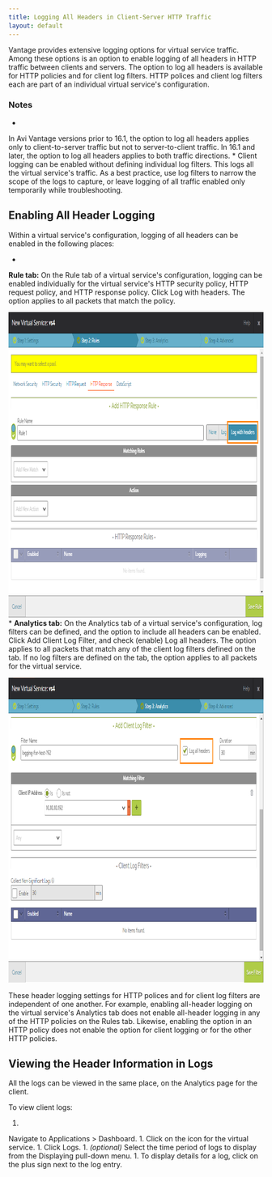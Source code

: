 ```yaml
---
title: Logging All Headers in Client-Server HTTP Traffic
layout: default
---
```

Vantage provides extensive logging options for virtual service traffic. Among these options is an option to enable logging of all headers in HTTP traffic between clients and servers. The option to log all headers is available for HTTP policies and for client log filters. HTTP polices and client log filters each are part of an individual virtual service's configuration.

### Notes

* 
In Avi Vantage versions prior to 16.1, the option to log all headers applies only to client-to-server traffic but not to server-to-client traffic. In 16.1 and later, the option to log all headers applies to both traffic directions.
* 
Client logging can be enabled without defining individual log filters. This logs all the virtual service's traffic. As a best practice, use log filters to narrow the scope of the logs to capture, or leave logging of all traffic enabled only temporarily while troubleshooting.

## Enabling All Header Logging

Within a virtual service's configuration, logging of all headers can be enabled in the following places:

* 
**Rule tab:** On the Rule tab of a virtual service's configuration, logging can be enabled individually for the virtual service's HTTP security policy, HTTP request policy, and HTTP response policy. Click Log with headers. The option applies to all packets that match the policy.

<a href="img/log-with-headers-http-policies-1.png"><img src="img/log-with-headers-http-policies-1.png" alt="log-with-headers-http-policies" width="1010" height="603"></a>
* 
**Analytics tab:** On the Analytics tab of a virtual service's configuration, log filters can be defined, and the option to include all headers can be enabled. Click Add Client Log Filter, and check (enable) Log all headers. The option applies to all packets that match any of the client log filters defined on the tab. If no log filters are defined on the tab, the option applies to all packets for the virtual service.

<a href="img/log-with-headers-analytics2.png"><img src="img/log-with-headers-analytics2.png" alt="log-with-headers-analytics2" width="1012" height="603"></a>

These header logging settings for HTTP polices and for client log filters are independent of one another. For example, enabling all-header logging on the virtual service's Analytics tab does not enable all-header logging in any of the HTTP policies on the Rules tab. Likewise, enabling the option in an HTTP policy does not enable the option for client logging or for the other HTTP policies.

## Viewing the Header Information in Logs

All the logs can be viewed in the same place, on the Analytics page for the client.

To view client logs:

1. 
Navigate to Applications > Dashboard.
1. 
Click on the icon for the virtual service.
1. 
Click Logs.
1. 
*(optional)* Select the time period of logs to display from the Displaying pull-down menu.
1. 
To display details for a log, click on the plus sign next to the log entry.